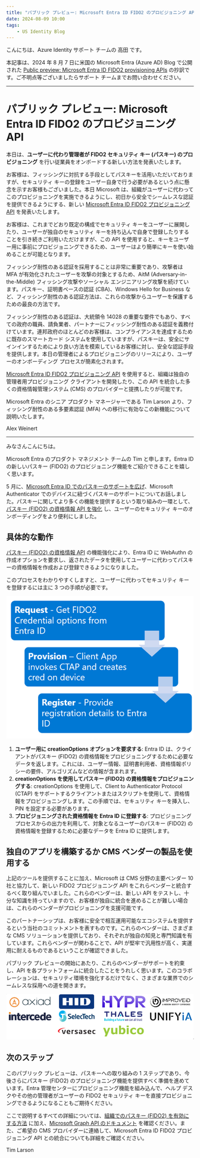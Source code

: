 ```yaml
---
title: "パブリック プレビュー: Microsoft Entra ID FIDO2 のプロビジョニング API"
date: 2024-08-09 10:00
tags:
    - US Identity Blog
---
```


こんにちは、Azure Identity サポート チームの 高田 です。

本記事は、2024 年 8 月 7 日に米国の Microsoft Entra (Azure AD) Blog で公開された [Public preview: Microsoft Entra ID FIDO2 provisioning APIs]([https://techcommunity.microsoft.com/t5/microsoft-entra-blog/microsoft-security-service-edge-now-generally-available/ba-p/3847828](https://techcommunity.microsoft.com/t5/microsoft-entra-blog/public-preview-microsoft-entra-id-fido2-provisioning-apis/ba-p/4062699)) の抄訳です。ご不明点等ございましたらサポート チームまでお問い合わせください。

----

# パブリック プレビュー: Microsoft Entra ID FIDO2 のプロビジョニング API

本日は、**ユーザーに代わり管理者が FIDO2 セキュリティ キー (パスキー) のプロビジョニング** を行い従業員をオンボードする新しい方法を発表いたします。 

お客様は、フィッシングに対抗する手段としてパスキーを活用いただいておりますが、セキュリティ キーの登録をユーザー自身で行う必要があるという点に懸念を示すお客様もございました。本日 Microsoft は、組織がユーザーに代わってこのプロビジョニングを実施できるようにし、初日から安全でシームレスな認証を提供できるようにする、新しい [Microsoft Entra ID FIDO2 プロビジョニング API](https://aka.ms/passkeyprovision) を発表いたします。

お客様は、これまでどおり既定の構成でセキュリティ キーをユーザーに展開したり、ユーザーが独自のセキュリティ キーを持ち込んで自身で登録したりすることを引き続きご利用いただけますが、この API を使用すると、キーをユーザー用に事前にプロビジョニングできるため、ユーザーはより簡単にキーを使い始めることが可能となります。 

フィッシング耐性のある認証を採用することは非常に重要であり、攻撃者は MFA が有効化されたユーザーを攻撃の対象とするため、AitM (Adversary-in-the-Middle) フィッシング攻撃やソーシャル エンジニアリング攻撃を続けています。パスキー、証明書ベースの認証 (CBA)、Windows Hello for Business など、フィッシング耐性のある認証方法は、これらの攻撃からユーザーを保護するための最良の方法です。

フィッシング耐性のある認証は、大統領令 14028 の重要な要件でもあり、すべての政府の職員、請負業者、パートナーにフィッシング耐性のある認証を義務付けています。連邦政府のほとんどのお客様は、コンプライアンスを達成するために既存のスマートカード システムを使用していますが、パスキーは、安全にサインインするためにより良い方法を模索しているお客様に対し、安全な認証手段を提供します。本日の管理者によるプロビジョニングのリリースにより、ユーザーのオンボーディング プロセスが簡素化されます。

[Microsoft Entra ID FIDO2 プロビジョニング API](https://aka.ms/passkeyprovision) を使用すると、組織は独自の管理者用プロビジョニング クライアントを開発したり、この API を統合した多くの資格情報管理システム (CMS) のプロバイダーと提携したりが可能です。 

Microsoft Entra のシニア プロダクト マネージャーである Tim Larson より、フィッシング耐性のある多要素認証 (MFA) への移行に有効なこの新機能について説明いたします。

Alex Weinert 

---
 
みなさんこんにちは。

Microsoft Entra のプロダクト マネジメント チームの Tim と申します。Entra ID の新しいパスキー (FIDO2) のプロビジョニング機能をご紹介できることを嬉しく思います。

5 月に、[Microsoft Entra ID でのパスキーのサポートを広げ](https://jpazureid.github.io/blog/azure-active-directory/public-preview-expanding-passkey-support-in-microsoft-entra-id/)、Microsoft Authenticator でのデバイスに紐づくパスキーのサポートについてお話しました。パスキーに関してより多くの機能を提供するという取り組みの一環として、[パスキー (FIDO2) の資格情報 API を強化](https://aka.ms/passkeyprovision) し、ユーザーのセキュリティ キーのオンボーディングをより便利にしました。

## 具体的な動作

[パスキー (FIDO2) の資格情報 API](https://aka.ms/passkeyprovision) の機能強化により、Entra ID に WebAuthn の作成オプションを要求し、返されたデータを使用してユーザーに代わってパスキーの資格情報を作成および登録できるようになりました。 

このプロセスをわかりやすくしますと、ユーザーに代わってセキュリティ キーを登録するには主に 3 つの手順が必要です。

![](./public-preview-microsoft-entra-id-fido2-provisioning-apis/pic1.png)

1. **ユーザー用に creationOptions オプションを要求する**: Entra ID は、クライアントがパスキー (FIDO2) の資格情報をプロビジョニングするために必要なデータを返します。これには、ユーザー情報、証明書利用者、資格情報ポリシーの要件、アルゴリズムなどの情報が含まれます。
2. **creationOptions を使用してパスキー (FIDO2) の資格情報をプロビジョニングする**: creationOptions を使用して、Client to Authenticator Protocol (CTAP) をサポートするクライアントまたはスクリプトを使用して、資格情報をプロビジョニングします。この手順では、セキュリティ キーを挿入し、PIN を設定する必要があります。
3. **プロビジョニングされた資格情報を Entra ID に登録する**: プロビジョニング プロセスからの出力を利用して、対象となるユーザーのパスキー (FIDO2) の資格情報を登録するために必要なデータを Entra ID に提供します。

## 独自のアプリを構築するか CMS ベンダーの製品を使用する

上記のツールを提供することに加え、Microsoft は CMS 分野の主要ベンダー 10 社と協力して、新しい FIDO2 プロビジョニング API をこれらベンダーと統合するべく取り組んでいました。これらのベンダーは、新しい API をテストし、十分な知識を持っていますので、お客様が独自に統合を進めることが難しい場合は、これらのベンダーがプロビジョニングを支援可能です。

このパートナーシップは、お客様に安全で相互運用可能なエコシステムを提供するという当社のコミットメントを表すものです。これらのベンダーは、さまざまな CMS ソリューションを提供しており、それぞれが独自の知見と専門知識を有しています。これらベンダーが関わることで、API が堅牢で汎用性が高く、実運用に耐えるものであるということが確認できました。 

パブリック プレビューの開始にあたり、これらのベンダーがサポートを約束し、API を各プラットフォームに統合したことをうれしく思います。このコラボレーションは、セキュリティ環境を強化するだけでなく、さまざまな業界でのシームレスな採用への道を開きます。

![](./public-preview-microsoft-entra-id-fido2-provisioning-apis/pic2.png)

## 次のステップ

このパブリック プレビューは、パスキーへの取り組みの 1 ステップであり、今後さらにパスキー (FIDO2) のプロビジョニング機能を提供すべく準備を進めています。Entra 管理センターにプロビジョニング機能を組み込んで、ヘルプ デスクやその他の管理者がユーザーの FIDO2 セキュリティ キーを直接プロビジョニングできるようになることもご期待ください。

ここで説明するすべての詳細については、[組織でのパスキー (FIDO2) を有効にする方法](https://aka.ms/passkeyenablement) に加え、[Microsoft Graph API のドキュメント](https://aka.ms/passkeyprovision) を確認ください。また、ご希望の CMS プロバイダーに連絡して、Microsoft Entra ID FIDO2 プロビジョニング API との統合についても詳細をご確認ください。

Tim Larson
